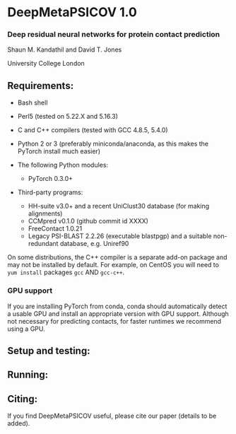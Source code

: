# DeepMetaPSICOV 1.0
### Deep residual neural networks for protein contact prediction

Shaun M. Kandathil and David T. Jones

University College London

Requirements:
-------------
- Bash shell
- Perl5 (tested on 5.22.X and 5.16.3)
- C and C++ compilers (tested with GCC 4.8.5, 5.4.0)
- Python 2 or 3 (preferably miniconda/anaconda, as this makes the PyTorch install much easier)
- The following Python modules:
  - PyTorch 0.3.0+
  
- Third-party programs:
  - HH-suite v3.0+ and a recent UniClust30 database (for making alignments)
  - CCMpred v0.1.0 (github commit id XXXX)
  - FreeContact 1.0.21
  - Legacy PSI-BLAST 2.2.26 (executable blastpgp) and a suitable non-redundant database, e.g. Uniref90
  

On some distributions, the C++ compiler is a separate add-on package and may not be installed by default. For example, on CentOS you will need to `yum install` packages `gcc` AND `gcc-c++`.

### GPU support
If you are installing PyTorch from conda, conda should automatically detect a usable GPU and install an appropriate version with GPU support.
Although not necessary for predicting contacts, for faster runtimes we recommend using a GPU.

Setup and testing:
------------------



Running:
--------


Citing:
-------
If you find DeepMetaPSICOV useful, please cite our paper (details to be added).
